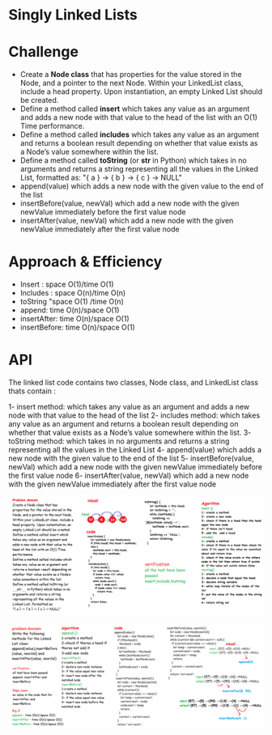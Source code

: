 # Singly Linked Lists

# Challenge

- Create a **Node class** that has properties for the value stored in the Node, and a pointer to the next Node.
Within your LinkedList class, include a head property. Upon instantiation, an empty Linked List should be created.
- Define a method called **insert** which takes any value as an argument and adds a new node with that value to the head of the list with an O(1) Time performance.
- Define a method called **includes** which takes any value as an argument and returns a boolean result depending on whether that value exists as a Node’s value somewhere within the list.
- Define a method called **toString** (or __str__ in Python) which takes in no arguments and returns a string representing all the values in the Linked List, formatted as:
"{ a } -> { b } -> { c } -> NULL"
- append(value) which adds a new node with the given value to the end of the list
- insertBefore(value, newVal) which add a new node with the given newValue immediately before the first value node
- insertAfter(value, newVal) which add a new node with the given newValue immediately after the first value node

# Approach & Efficiency

- Insert : space O(1)/time O(1)
- Includes : space O(n)/time O(n)
- toString "space O(1) /time O(n)
- append: time O(n)/space O(1)
- insertAfter: time O(n)/space O(1)
- insertBefore: time O(n)/space O(1)

# API

The linked list code contains two classes, Node class, and LinkedList class thats contain :

1- insert method: which takes any value as an argument and adds a new node with that value to the head of the list
2- includes method: which takes any value as an argument and returns a boolean result depending on whether that value exists as a Node’s value somewhere within the list.
3- toString method:  which takes in no arguments and returns a string representing all the values in the Linked List 
4- append(value) which adds a new node with the given value to the end of the list
5- insertBefore(value, newVal) which add a new node with the given newValue immediately before the first value node
6- insertAfter(value, newVal) which add a new node with the given newValue immediately after the first value node


![ll](../../images/llwhiteboard.png)


![ll-insertion](../../images/codechallenge66.png)
